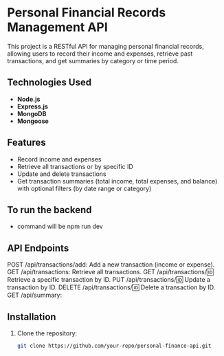 # Personal Financial Records Management API

This project is a RESTful API for managing personal financial records, allowing users to record their income and expenses, retrieve past transactions, and get summaries by category or time period.

## Technologies Used
- **Node.js**
- **Express.js**
- **MongoDB**
- **Mongoose**

## Features
- Record income and expenses
- Retrieve all transactions or by specific ID
- Update and delete transactions
- Get transaction summaries (total income, total expenses, and balance) with optional filters (by date range or category)


## To run the backend
 - command will be 
   npm run dev

## API Endpoints
 POST /api/transactions/add: Add a new transaction (income or expense).
 GET /api/transactions: Retrieve all transactions.
 GET /api/transactions/:id: Retrieve a specific transaction by ID.
 PUT /api/transactions/:id: Update a transaction by ID.
 DELETE /api/transactions/:id: Delete a transaction by ID.
 GET /api/summary:


## Installation

1. Clone the repository:
   ```bash
   git clone https://github.com/your-repo/personal-finance-api.git
